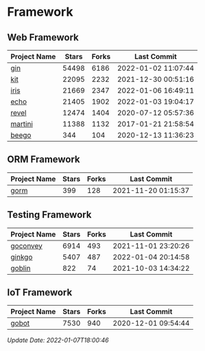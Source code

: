 # Framework

## Web Framework
| Project Name | Stars | Forks | Last Commit |
| ------------ | ----- | ----- | ----------- |
| [gin](https://github.com/gin-gonic/gin) | 54498 | 6186 | 2022-01-02 11:07:44 |
| [kit](https://github.com/go-kit/kit) | 22095 | 2232 | 2021-12-30 00:51:16 |
| [iris](https://github.com/kataras/iris) | 21669 | 2347 | 2022-01-06 16:49:11 |
| [echo](https://github.com/labstack/echo) | 21405 | 1902 | 2022-01-03 19:04:17 |
| [revel](https://github.com/revel/revel) | 12474 | 1404 | 2020-07-12 05:57:36 |
| [martini](https://github.com/go-martini/martini) | 11388 | 1132 | 2017-01-21 21:58:54 |
| [beego](https://github.com/astaxie/beego) | 344 | 104 | 2020-12-13 11:36:23 |

## ORM Framework
| Project Name | Stars | Forks | Last Commit |
| ------------ | ----- | ----- | ----------- |
| [gorm](https://github.com/jinzhu/gorm) | 399 | 128 | 2021-11-20 01:15:37 |

## Testing Framework
| Project Name | Stars | Forks | Last Commit |
| ------------ | ----- | ----- | ----------- |
| [goconvey](https://github.com/smartystreets/goconvey) | 6914 | 493 | 2021-11-01 23:20:26 |
| [ginkgo](https://github.com/onsi/ginkgo) | 5407 | 487 | 2022-01-04 20:14:58 |
| [goblin](https://github.com/franela/goblin) | 822 | 74 | 2021-10-03 14:34:22 |

## IoT Framework
| Project Name | Stars | Forks | Last Commit |
| ------------ | ----- | ----- | ----------- |
| [gobot](https://github.com/hybridgroup/gobot) | 7530 | 940 | 2020-12-01 09:54:44 |

*Update Date: 2022-01-07T18:00:46*